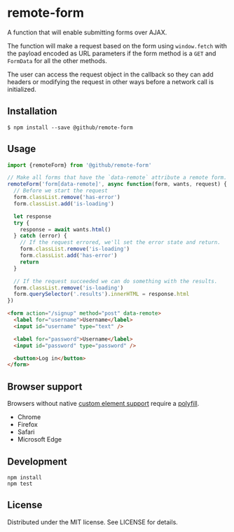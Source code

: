 # remote-form

A function that will enable submitting forms over AJAX.

The function will make a request based on the form using `window.fetch` with the payload encoded as URL parameters if the form method is a `GET` and `FormData` for all the other methods.

The user can access the request object in the callback so they can add headers or modifying the request in other ways before a network call is initialized.

## Installation

```
$ npm install --save @github/remote-form
```

## Usage

```js
import {remoteForm} from '@github/remote-form'

// Make all forms that have the `data-remote` attribute a remote form.
remoteForm('form[data-remote]', async function(form, wants, request) {
  // Before we start the request
  form.classList.remove('has-error')
  form.classList.add('is-loading')

  let response
  try {
    response = await wants.html()
  } catch (error) {
    // If the request errored, we'll set the error state and return.
    form.classList.remove('is-loading')
    form.classList.add('has-error')
    return
  }

  // If the request succeeded we can do something with the results.
  form.classList.remove('is-loading')
  form.querySelector('.results').innerHTML = response.html
})
```

```html
<form action="/signup" method="post" data-remote>
  <label for="username">Username</label>
  <input id="username" type="text" />

  <label for="password">Username</label>
  <input id="password" type="password" />

  <button>Log in</button>
</form>
```

## Browser support

Browsers without native [custom element support][support] require a [polyfill][].

- Chrome
- Firefox
- Safari
- Microsoft Edge

[support]: https://caniuse.com/#feat=custom-elementsv1
[polyfill]: https://github.com/webcomponents/custom-elements

## Development

```
npm install
npm test
```

## License

Distributed under the MIT license. See LICENSE for details.
